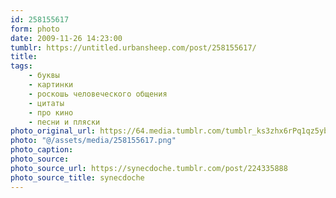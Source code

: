 ```yaml
---
id: 258155617
form: photo
date: 2009-11-26 14:23:00
tumblr: https://untitled.urbansheep.com/post/258155617/
title:
tags:
    - буквы
    - картинки
    - роскошь человеческого общения
    - цитаты
    - про кино
    - песни и пляски
photo_original_url: https://64.media.tumblr.com/tumblr_ks3zhx6rPq1qz5yb4o1_640.png
photo: "@/assets/media/258155617.png"
photo_caption:
photo_source:
photo_source_url: https://synecdoche.tumblr.com/post/224335888
photo_source_title: synecdoche
---
```

